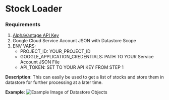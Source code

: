 # Stock Loader

### Requirements

1. [AlphaVantage API Key](https://www.alphavantage.co/support/#api-key)
2. Google Cloud Service Account JSON with Datastore Scope
3. ENV VARS:
   - PROJECT_ID: YOUR_PROJECT_ID
   - GOOGLE_APPLICATION_CREDENTIALS: PATH TO YOUR Service Account JSON File
   - API_TOKEN: SET TO YOUR API KEY FROM STEP 1

**Description**:
This can easily be used to get a list of stocks and store them in datastore for further processing at a later time.

**Example**:
![Example Image of Datastore Objects](https://user-images.githubusercontent.com/13072194/44961143-a92c3280-aec0-11e8-8fff-a0a06c109027.png)

